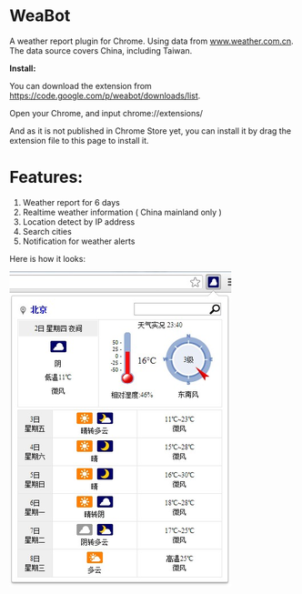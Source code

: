 WeaBot
===

A weather report plugin for Chrome. 
Using data from www.weather.com.cn. The data source covers China, including Taiwan.

**Install:**

You can download the extension from https://code.google.com/p/weabot/downloads/list.

Open your Chrome, and input chrome://extensions/

And as it is not published in Chrome Store yet, you can install it by drag the extension file to this page to install it.

Features:
======
1. Weather report for 6 days
2. Realtime weather information ( China mainland only )
3. Location detect by IP address
4. Search cities
5. Notification for weather alerts 

Here is how it looks:

![The Plugin View](example.jpg)
